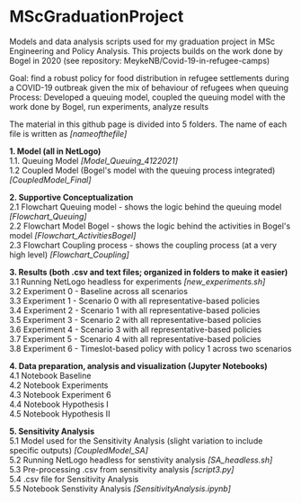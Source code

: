 # MScGraduationProject
Models and data analysis scripts used for my graduation project in MSc Engineering and Policy Analysis. This projects builds on the work done by Bogel in 2020 (see repository: MeykeNB/Covid-19-in-refugee-camps)

Goal: find a robust policy for food distribution in refugee settlements during a COVID-19 outbreak given the mix of behaviour of refugees when queuing  <br />
Process: Developed a queuing model, coupled the queuing model with the work done by Bogel, run experiments, analyze results  <br />


The material in this github page is divided into 5 folders. The name of each file is written as _[nameofthefile]_  <br />

**1. Model (all in NetLogo)**  <br />
      1.1. Queuing Model _[Model_Queuing_4122021]_  <br />
      1.2  Coupled Model (Bogel's model with the queuing process integrated) _[CoupledModel_Final]_ <br />
      
**2. Supportive Conceptualization** <br />
    2.1 Flowchart Queuing model - shows the logic behind the queuing model _[Flowchart_Queuing]_ <br />
    2.2 Flowchart Model Bogel - shows the logic behind the activities in Bogel's model _[Flowchart_ActivitiesBogel]_ <br />
    2.3 Flowchart Coupling process - shows the coupling process (at a very high level) _[Flowchart_Coupling]_ <br />
    
**3. Results (both .csv and text files; organized in folders to make it easier)** <br />
    3.1 Running NetLogo headless for experiments _[new_experiments.sh]_ <br />
    3.2 Experiment 0 - Baseline across all scenarios <br />
    3.3 Experiment 1 - Scenario 0 with all representative-based policies <br />
    3.4 Experiment 2 - Scenario 1 with all representative-based policies <br />
    3.5 Experiment 3 - Scenario 2 with all representative-based policies <br />
    3.6 Experiment 4 - Scenario 3 with all representative-based policies <br />
    3.7 Experiment 5 - Scenario 4 with all representative-based policies <br />
    3.8 Experiment 6 - Timeslot-based policy with policy 1 across two scenarios <br />
      
**4. Data preparation, analysis and visualization (Jupyter Notebooks)** <br />
    4.1 Notebook Baseline  <br />
    4.2 Notebook Experiments <br />
    4.3 Notebook Experiment 6 <br />
    4.4 Notebook Hypothesis I <br />
    4.5 Notebook Hypothesis II  <br />
      
**5. Sensitivity Analysis** <br />
    5.1 Model used for the Sensitivity Analysis (slight variation to include specific outputs) _[CoupledModel_SA]_ <br />
    5.2 Running NetLogo headless for senstivity analysis _[SA_headless.sh]_ <br />
    5.3 Pre-processing .csv from sensitivity analysis _[script3.py]_ <br />
    5.4 .csv file for Sensitivity Analysis <br />
    5.5 Notebook Senstivity Analysis _[SensitivityAnalysis.ipynb]_ <br />



